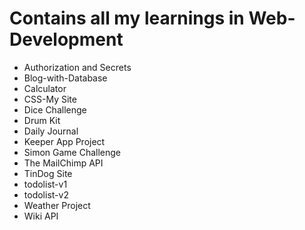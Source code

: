 # Contains all my learnings in Web-Development
- Authorization and Secrets
- Blog-with-Database
- Calculator
- CSS-My Site
- Dice Challenge
- Drum Kit
- Daily Journal 
- Keeper App Project
- Simon Game Challenge
- The MailChimp API
- TinDog Site
- todolist-v1
- todolist-v2
- Weather Project
- Wiki API